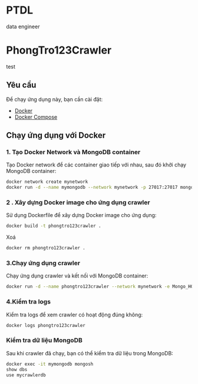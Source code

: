 # PTDL

data engineer

# PhongTro123Crawler

test

## Yêu cầu

Để chạy ứng dụng này, bạn cần cài đặt:

- [Docker](https://www.docker.com/)
- [Docker Compose](https://docs.docker.com/compose/)

## Chạy ứng dụng với Docker

### 1. Tạo Docker Network và MongoDB container

Tạo Docker network để các container giao tiếp với nhau, sau đó khởi chạy MongoDB container:

```bash
docker network create mynetwork
docker run -d --name mymongodb --network mynetwork -p 27017:27017 mongo
```

### 2 . Xây dựng Docker image cho ứng dụng crawler

Sử dụng Dockerfile để xây dựng Docker image cho ứng dụng:

```bash
docker build -t phongtro123crawler .
```

Xoá

```bash
docker rm phongtro123crawler .
```

### 3.Chạy ứng dụng crawler

Chạy ứng dụng crawler và kết nối với MongoDB container:

```bash
docker run -d --name phongtro123crawler --network mynetwork -e Mongo_HOST=mymongodb phongtro123crawler
```

### 4.Kiểm tra logs

Kiểm tra logs để xem crawler có hoạt động đúng không:

```bash
docker logs phongtro123crawler

```

### Kiểm tra dữ liệu MongoDB

Sau khi crawler đã chạy, bạn có thể kiểm tra dữ liệu trong MongoDB:

```bash
docker exec -it mymongodb mongosh
show dbs
use mycrawlerdb
```
